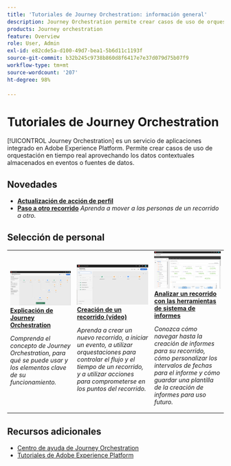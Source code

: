 ```yaml
---
title: 'Tutoriales de Journey Orchestration: información general'
description: Journey Orchestration permite crear casos de uso de orquestación en tiempo real aprovechando los datos contextuales almacenados en eventos o fuentes de datos.
products: Journey orchestration
feature: Overview
role: User, Admin
exl-id: e82cde5a-d100-49d7-bea1-5b6d11c1193f
source-git-commit: b32b245c9738b860d8f6417e7e37d079d75b07f9
workflow-type: tm+mt
source-wordcount: '207'
ht-degree: 98%

---
```


# Tutoriales de Journey Orchestration

[!UICONTROL Journey Orchestration] es un servicio de aplicaciones integrado en Adobe Experience Platform. Permite crear casos de uso de orquestación en tiempo real aprovechando los datos contextuales almacenados en eventos o fuentes de datos.

<div id="whats-new-section">

## Novedades

* **[Actualización de acción de perfil](/help/building-a-journey/update-profile-action.md)**
* **[Paso a otro recorrido](/help/building-a-journey/jumping-to-another-journey.md)**
  *Aprenda a mover a las personas de un recorrido a otro.*

</div>

<div id="recs-overview-body-1"></div>
<div id="recs-overview-body-2"></div>
<div id="recs-overview-body-3"></div>
<div id="recs-overview-body-4"></div>
<div id="recs-overview-body-5"></div>
<div id="recs-overview-body-6"></div>

<div id="staff-picks-section">

## Selección de personal

<table>
<tr>
  <td>
    <a href="./understanding-journey-orchestration.md">
      <img alt="Explicación de Journey Orchestration" src="./assets/journey-orchestration-example.png"/>
    </a>
    <div>
      <a href="./understanding-journey-orchestration.md">
    <strong>Explicación de Journey Orchestration</strong>
    </a>
    </div>
    <p>
    <em>Comprenda el concepto de Journey Orchestration, para qué se puede usar y los elementos clave de su funcionamiento.</em>
    <p>
  </td>
  <td>
    <a href="./building-a-journey/creating-a-journey.md">
        <img alt="Creación de un recorrido (vídeo)" src="./assets/journey34.png"/>
    </a>
    <div>
      <a href="./building-a-journey/creating-a-journey.md">
    <strong>Creación de un recorrido (vídeo)</strong>
    </a>
    </div>
    <p>
    <em>Aprenda a crear un nuevo recorrido, a iniciar un evento, a utilizar orquestaciones para controlar el flujo y el tiempo de un recorrido, y a utilizar acciones para comprometerse en los puntos del recorrido.</em>
    <p>
  </td>
  <td>
   <a href="./analyze-a-journey-via-reporting-tools.md">
      <img alt="Analizar un recorrido con las herramientas de sistema de informes" src="./assets/dynamic_report_journey_8.png" />
    </a>
    <div>
      <a href="./analyze-a-journey-via-reporting-tools.md">
    <strong>Analizar un recorrido con las herramientas de sistema de informes</strong>
    </a>
    </div>
    <p>
    <em>Conozca cómo navegar hasta la creación de informes para su recorrido, cómo personalizar los intervalos de fechas para el informe y cómo guardar una plantilla de la creación de informes para uso futuro. </em>
    <p>
  </td>
</tr>
</table>

</div>

## Recursos adicionales

* [Centro de ayuda de Journey Orchestration](https://experienceleague.adobe.com/docs/journeys/using/journey-orchestration-home.html?lang=es)
* [Tutoriales de Adobe Experience Platform](https://experienceleague.adobe.com/docs/platform-learn/tutorials/overview.html?lang=es)
